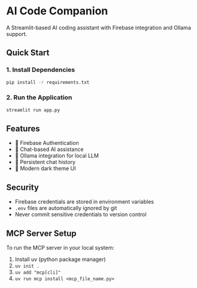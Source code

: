 # AI Code Companion

A Streamlit-based AI coding assistant with Firebase integration and Ollama support.

## Quick Start

### 1. Install Dependencies

```bash
pip install -r requirements.txt
```

### 2. Run the Application

```bash
streamlit run app.py
```

## Features

- 🔐 Firebase Authentication
- 💬 Chat-based AI assistance
- 🤖 Ollama integration for local LLM
- 💾 Persistent chat history
- 🎨 Modern dark theme UI

## Security

- Firebase credentials are stored in environment variables
- `.env` files are automatically ignored by git
- Never commit sensitive credentials to version control

## MCP Server Setup

To run the MCP server in your local system:

1. Install uv (python package manager)
2. `uv init .`
3. `uv add "mcp[cli]"`
4. `uv run mcp install <mcp_file_name.py>`
